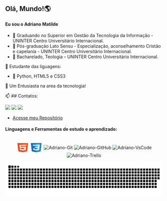 ## Olá, Mundo!🌎
#### Eu sou o Adriano Matilde

- 👀 Graduando no Superior em Gestão da Tecnologia da Informação - UNINTER Centro Universitário Internacional.
- 🔭 Pós-graduação Lato Sensu - Especialização, aconselhamento Cristão e capelania - UNINTER Centro Universitário Internacional.
- 🔭 Bacharelado, Teologia – UNINTER Centro Universitário Internacional.


🌱 Estudante das liguagens:
   - 👀 Python, HTML5 e CSS3

💞️ Um Entusiasta na area da tecnologia!

  
📫 ## Contatos:

<div>
<a href = "mailto:adrianomatilde@gmail.com"><img src="https://img.shields.io/badge/Gmail-D14836?style=for-the-badge&logo=gmail&logoColor=white" target="_blank"></a>
<a href="https://pt-br.facebook.com/Adrianoexx/" target="_blank"><img src="https://img.shields.io/badge/Facebook-1877F2?style=for-the-badge&logo=facebook&logoColor=white" target="_blank"></a>
<a href="https://www.linkedin.com/in/adriano-silva-1026465b/" target="_blank"><img src="https://img.shields.io/badge/-LinkedIn-%230077B5?style=for-the-badge&logo=linkedin&logoColor=white" target="_blank"></a>   
</div>
   
   

* [Acesse meu Repositório](https://github.com/AdrianoMatilde?tab=repositories)


#### Linguagens e Ferramentas de estudo e aprendizado:
</div>
<div style="display: inline_block" align = "center"><br>
  <img align="center" alt="Adriano-HTML" height="30" width="40" src="https://raw.githubusercontent.com/devicons/devicon/master/icons/html5/html5-original.svg">
  <img align="center" alt="Adriano-CSS" height="30" width="40" src="https://raw.githubusercontent.com/devicons/devicon/master/icons/css3/css3-original.svg">
  <img align="center" alt="Adriano-Git" height="60" width="80"<img src="https://cdn.jsdelivr.net/gh/devicons/devicon/icons/git/git-plain-wordmark.svg" />
  <img align="center" alt="Adriano-GitHub" height="40" width="60"<img src="https://cdn.jsdelivr.net/gh/devicons/devicon/icons/github/github-original-wordmark.svg" />
  <img align="center" alt="Adriano-VsCode " height="40" width="60"<img src="https://cdn.jsdelivr.net/gh/devicons/devicon/icons/vscode/vscode-original.svg" />
  <img align="center" alt="Adriano-Trello" height="70" width="90"<img src="https://cdn.jsdelivr.net/gh/devicons/devicon/icons/trello/trello-plain-wordmark.svg" />
</div>

![Snake animation](https://github.com/AdrianoMatilde/AdrianoMatilde/blob/output/github-contribution-grid-snake.svg)
